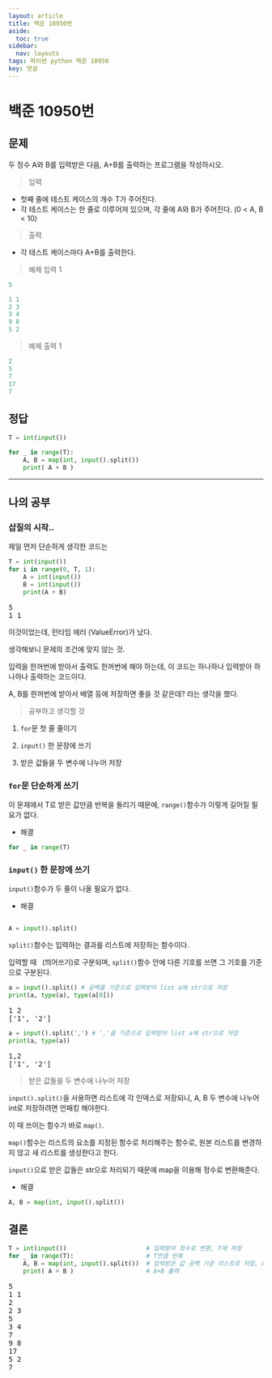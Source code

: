 ```yaml
---
layout: article
title: 백준 10950번
aside:
  toc: true
sidebar:
  nav: layouts
tags: 파이썬 python 백준 10950
key: 댓글
---
```


<head>
  <style>
    table.dataframe {
      white-space: normal;
      width: 100%;
      height: 240px;
      display: block;
      overflow: auto;
      font-family: Arial, sans-serif;
      font-size: 0.9rem;
      line-height: 20px;
      text-align: center;
      border: 0px !important;
    }

    table.dataframe th {
      text-align: center;
      font-weight: bold;
      padding: 8px;
    }

    table.dataframe td {
      text-align: center;
      padding: 8px;
    }

    table.dataframe tr:hover {
      background: #b8d1f3; 
    }

    .output_prompt {
      overflow: auto;
      font-size: 0.9rem;
      line-height: 1.45;
      border-radius: 0.3rem;
      -webkit-overflow-scrolling: touch;
      padding: 0.8rem;
      margin-top: 0;
      margin-bottom: 15px;
      font: 1rem Consolas, "Liberation Mono", Menlo, Courier, monospace;
      color: $code-text-color;
      border: solid 1px $border-color;
      border-radius: 0.3rem;
      word-break: normal;
      white-space: pre;
    }

  .dataframe tbody tr th:only-of-type {
      vertical-align: middle;
  }

  .dataframe tbody tr th {
      vertical-align: top;
  }

  .dataframe thead th {
      text-align: center !important;
      padding: 8px;
  }

  .page__content p {
      margin: 0 0 0px !important;
  }

  .page__content p > strong {
    font-size: 0.8rem !important;
  }

  </style>
</head>


# 백준 10950번

## 문제

두 정수 A와 B를 입력받은 다음, A+B를 출력하는 프로그램을 작성하시오.





> 입력
 - 첫째 줄에 테스트 케이스의 개수 T가 주어진다.
 - 각 테스트 케이스는 한 줄로 이루어져 있으며, 각 줄에 A와 B가 주어진다. (0 < A, B < 10)





> 출력
 - 각 테스트 케이스마다 A+B를 출력한다.





> 예제 입력 1 

```python
5

1 1
2 3
3 4
9 8
5 2
```



> 예제 출력 1 

```python
2
5
7
17
7
```



## 정답

```python
T = int(input())

for _ in range(T):
    A, B = map(int, input().split())
    print( A + B )
```


---


## 나의 공부

### 삽질의 시작..


제일 먼저 단순하게 생각한 코드는



```python
T = int(input())
for i in range(0, T, 1):
    A = int(input())
    B = int(input())
    print(A + B)
```

<pre>
5
1 1
</pre>
이것이었는데, 런타임 에러 (ValueError)가 났다.





생각해보니 문제의 조건에 맞지 않는 것.





입력을 한꺼번에 받아서 출력도 한꺼번에 해야 하는데, 이 코드는 하나하나 입력받아 하나하나 출력하는 코드이다.





A, B를 한꺼번에 받아서 배열 등에 저장하면 좋을 것 같은데? 라는 생각을 했다.


> 공부하고 생각할 것
  1. `for`문 첫 줄 줄이기

  2. `input()` 한 문장에 쓰기

  3. 받은 값들을 두 변수에 나누어 저장


### `for`문 단순하게 쓰기



이 문제에서 T로 받은 값만큼 반복을 돌리기 때문에, `range()`함수가 이렇게 길어질 필요가 없다.







- 해결

```python
for _ in range(T)
```


### `input()` 한 문장에 쓰기



`input()`함수가 두 줄이 나올 필요가 없다.





- 해결

```python

A = input().split()

```





`split()`함수는 입력하는 결과를 리스트에 저장하는 함수이다.





입력할 때 ` `(띄어쓰기)로 구분되며, `split()`함수 안에 다른 기호를 쓰면 그 기호를 기준으로 구분된다.



```python
a = input().split() # 공백을 기준으로 입력받아 list a에 str으로 저장
print(a, type(a), type(a[0]))
```

<pre>
1 2
['1', '2'] <class 'list'> <class 'str'>
</pre>

```python
a = input().split(',') # ','을 기준으로 입력받아 list a에 str으로 저장
print(a, type(a))
```

<pre>
1,2
['1', '2'] <class 'list'>
</pre>
> 받은 값들을 두 변수에 나누어 저장



`input().split()`을 사용하면 리스트에 각 인덱스로 저장되니, A, B 두 변수에 나누어 int로 저장하려면 언패킹 해야한다.





이 때 쓰이는 함수가 바로 `map()`.





`map()`함수는 리스트의 요소를 지정된 함수로 처리해주는 함수로, 원본 리스트를 변경하지 않고 새 리스트를 생성한다고 한다.





`input()`으로 받은 값들은 str으로 처리되기 때문에 map을 이용해 정수로 변환해준다.





- 해결

```python
A, B = map(int, input().split())
```


## 결론
```python
T = int(input())                      # 입력받아 정수로 변환, T에 저장
for _ in range(T):                    # T만큼 반복
    A, B = map(int, input().split())  # 입력받은 값 공백 기준 리스트로 저장, map으로 정수로 변환, A, B에 저장
    print( A + B )                    # A+B 출력
```

<pre>
5
1 1
2
2 3
5
3 4
7
9 8
17
5 2
7
</pre>